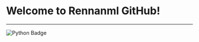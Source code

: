 # Welcome to Rennanml GitHub!
---
![Python Badge](https://img.shields.io/badge/Python-3776AB?style=for-the-badge&logo=python&logoColor=white)
